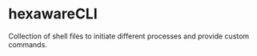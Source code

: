 # hexawareCLI
Collection of shell files to initiate different processes and provide custom commands.
